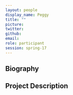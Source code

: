 ```yaml
---
layout: people
display_name: Peggy
title: ""
picture:
twitter:
github:
email:
role: participant
session: spring-17
---
```

## Biography

## Project Description
